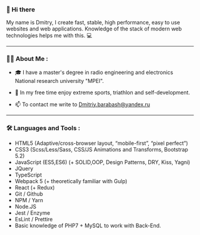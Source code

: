 ### :wave: Hi there 

My name is Dmitry, I create fast, stable, high performance, easy to use websites and web applications. Knowledge of the stack of modern web technologies helps me with this. :computer:

---
### :man_technologist: About Me :

- :mortar_board: I have a master's degree in radio engineering and electronics National research university "MPEI".

- :triangular_flag_on_post: In my free time enjoy extreme sports, triathlon and self-development.

- :mailbox: To contact me write to Dmitriy.barabash@yandex.ru

---

### :hammer_and_wrench: Languages and Tools :
- HTML5 (Adaptive/cross-browser layout, “mobile-first”, “pixel perfect”)
- CSS3 (Scss/Less/Sass, CSS/JS Animations and Transforms, Bootstrap 5.2)
- JavaScript (ES5,ES6) (+ SOLID,OOP, Design Patterns, DRY, Kiss, Yagni)
- JQuery
- TypeScript
- Webpack 5 (+ theoretically familiar with Gulp)
- React (+ Redux)
- Git / Github
- NPM / Yarn
- Node.JS
- Jest / Enzyme
- EsLint / Prettire
- Basic knowledge of PHP7 + MySQL to work with Back-End.




